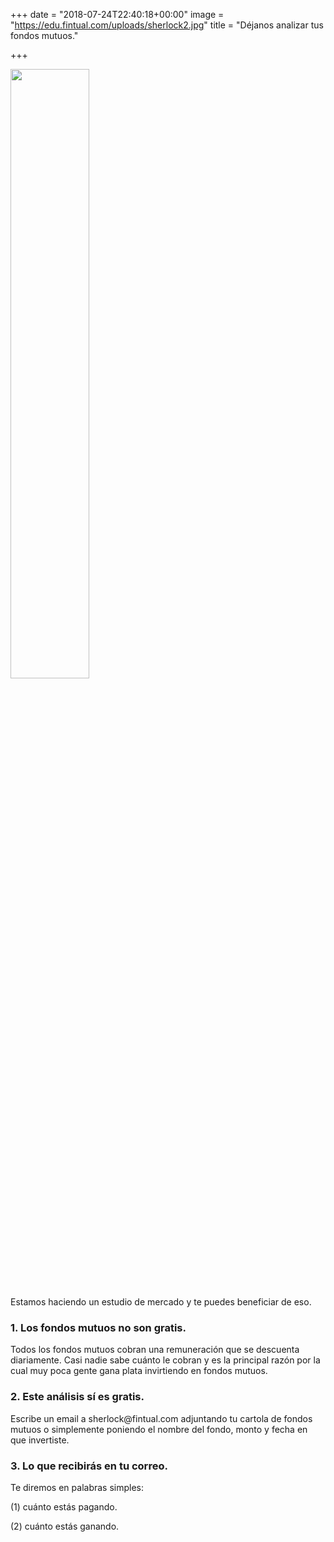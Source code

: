 +++
date = "2018-07-24T22:40:18+00:00"
image = "https://edu.fintual.com/uploads/sherlock2.jpg"
title = "Déjanos analizar tus fondos mutuos."

+++
<div class="text-center">
  <img src="/uploads/sherlock2.jpg" style="width:50%;height: auto;"/>
</div>

<p>Estamos haciendo un estudio de mercado y te puedes beneficiar de eso.</p>

<h3>1. Los fondos mutuos no son gratis.</h3>
<p>
Todos los fondos mutuos cobran una remuneración que se descuenta diariamente. Casi nadie sabe cuánto le cobran y es la principal razón por la cual muy poca gente gana plata invirtiendo en fondos mutuos.
</p>
<h3>2. Este análisis sí es gratis.</h3>
<p>
Escribe un email a sherlock@fintual.com adjuntando tu cartola de fondos mutuos o simplemente poniendo el nombre del fondo, monto y fecha en que invertiste.
</p>
<h3>3. Lo que recibirás en tu correo.</h3>
<p>Te diremos en palabras simples:</p>

\(1) cuánto estás pagando.

\(2) cuánto estás ganando.
